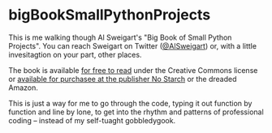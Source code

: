 # bigBookSmallPythonProjects
This is me walking though Al Sweigart's "Big Book of Small Python Projects". You can reach Sweigart on Twitter ([@AlSweigart](https://twitter.com/AlSweigart)) or, with a little invesitagtion on your part, other places.

The book is available [for free to read](https://inventwithpython.com/bigbookpython/) under the Creative Commons license or [available for purchasee at the publisher No Starch](https://nostarch.com/big-book-small-python-projects) or the dreaded Amazon.

This is just a way for me to go through the code, typing it out function by function and line by lone, to get into the rhythm and patterns of professional coding – instead of my self-tuaght gobbledygook. 
